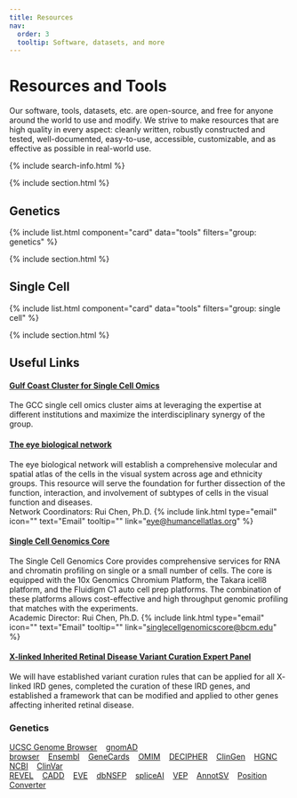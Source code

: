 ```yaml
---
title: Resources
nav:
  order: 3
  tooltip: Software, datasets, and more
---
```


# <i class="fas fa-tools"></i>Resources and Tools

Our software, tools, datasets, etc. are open-source, and free for anyone around the world to use and modify. We strive to make resources that are high quality in every aspect: cleanly written, robustly constructed and tested, well-documented, easy-to-use, accessible, customizable, and as effective as possible in real-world use.

{% include search-info.html %}

{% include section.html %}

## Genetics

{% include list.html component="card" data="tools" filters="group: genetics" %}

{% include section.html %}

## Single Cell

{% include list.html component="card" data="tools" filters="group: single cell" %}

{% include section.html %}

## Useful Links


#### [Gulf Coast Cluster for Single Cell Omics](https://www.gulfcoastconsortia.org/home/research/single-cell-omics/)
The GCC single cell omics cluster aims at leveraging the expertise at different institutions and maximize the interdisciplinary synergy of the group.
#### [The eye biological network](https://www.humancellatlas.org/biological-networks/)
The eye biological network will establish a comprehensive molecular and spatial atlas of the cells in the visual system across age and ethnicity groups. This resource will serve the foundation for further dissection of the function, interaction, and involvement of subtypes of cells in the visual function and diseases.
<br>Network Coordinators: Rui Chen, Ph.D. {% include link.html type="email" icon="" text="Email" tooltip="" link="eye@humancellatlas.org" %}
#### [Single Cell Genomics Core](https://www.bcm.edu/research/atc-core-labs/single-cell-genomics-core)
The Single Cell Genomics Core provides comprehensive services for RNA and chromatin profiling on single or a small number of cells.
The core is equipped with the 10x Genomics Chromium Platform, the Takara icell8 platform, and the Fluidigm C1 auto cell prep platforms. The combination of these platforms allows cost-effective and high throughput genomic profiling that matches with the experiments.
<br>Academic Director: Rui Chen, Ph.D. {% include link.html type="email" icon="" text="Email" tooltip="" link="singlecellgenomicscore@bcm.edu" %}
#### [X-linked Inherited Retinal Disease Variant Curation Expert Panel](https://clinicalgenome.org/affiliation/50086/)
We will have established variant curation rules that can be applied for all X- linked IRD genes, completed the curation of these IRD genes, and established a framework that can be modified and applied to other genes affecting inherited retinal disease.

### Genetics
[UCSC Genome Browser](https://genome.ucsc.edu)&nbsp;&nbsp;&nbsp;&nbsp;[gnomAD browser](https://gnomad.broadinstitute.org/)&nbsp;&nbsp;&nbsp;&nbsp;[Ensembl](http://useast.ensembl.org/index.html)&nbsp;&nbsp;&nbsp;&nbsp;[GeneCards](https://www.genecards.org/)&nbsp;&nbsp;&nbsp;&nbsp;[OMIM](https://omim.org/)&nbsp;&nbsp;&nbsp;&nbsp;[DECIPHER](https://www.deciphergenomics.org/browser)&nbsp;&nbsp;&nbsp;&nbsp;[ClinGen](https://search.clinicalgenome.org/kb/genes/curations?page=1&size=25&search=)&nbsp;&nbsp;&nbsp;&nbsp;[HGNC](https://www.genenames.org/tools/search/#!/?query=&rows=20&start=0&filter=document_type:gene)&nbsp;&nbsp;&nbsp;&nbsp;[NCBI](https://www.ncbi.nlm.nih.gov/)&nbsp;&nbsp;&nbsp;&nbsp;[ClinVar](https://www.ncbi.nlm.nih.gov/clinvar/)<br>[REVEL](https://sites.google.com/site/revelgenomics/about)&nbsp;&nbsp;&nbsp;&nbsp;[CADD](https://cadd.gs.washington.edu/)&nbsp;&nbsp;&nbsp;&nbsp;[EVE](https://evemodel.org/)&nbsp;&nbsp;&nbsp;&nbsp;[dbNSFP](http://database.liulab.science/dbNSFP)&nbsp;&nbsp;&nbsp;&nbsp;[spliceAI](https://spliceailookup.broadinstitute.org/)&nbsp;&nbsp;&nbsp;&nbsp;[VEP](https://useast.ensembl.org/Tools/VEP)&nbsp;&nbsp;&nbsp;&nbsp;[AnnotSV](https://lbgi.fr/AnnotSV/runjob)&nbsp;&nbsp;&nbsp;&nbsp;[Position Converter](https://mutalyzer.nl/position-converter)
